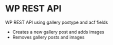 # WP REST API 
 WP REST API using gallery postype and acf fields 
 - Creates a new gallery post and adds images
 - Removes gallery posts and images 
